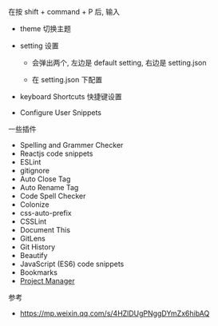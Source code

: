 在按 shift + command + P 后, 输入

- theme 切换主题
- setting 设置

  - 会弹出两个, 左边是 default setting, 右边是 setting.json

  - 在 setting.json 下配置
- keyboard Shortcuts 快捷键设置
- Configure User Snippets

一些插件
- Spelling and Grammer Checker
- Reactjs code snippets
- ESLint
- gitignore
- Auto Close Tag
- Auto Rename Tag
- Code Spell Checker
- Colonize
- css-auto-prefix
- CSSLint
- Document This
- GitLens
- Git History
- Beautify
- JavaScript (ES6) code snippets
- Bookmarks
- [Project Manager](https://marketplace.visualstudio.com/items?itemName=alefragnani.project-manager)



参考

- https://mp.weixin.qq.com/s/4HZlDUgPNggDYmZx6hibAQ